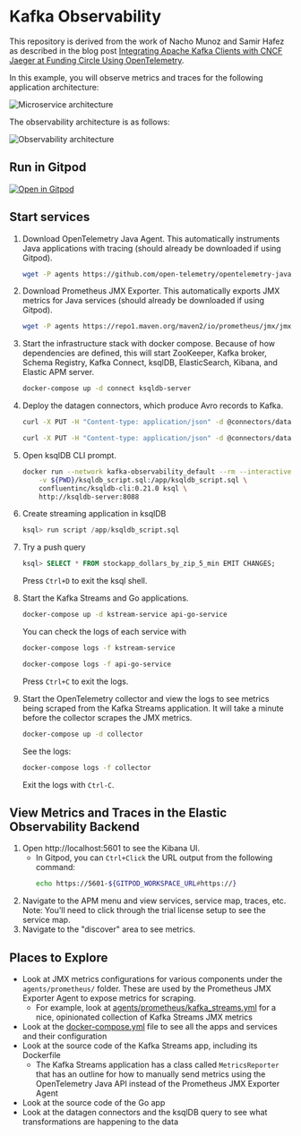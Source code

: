 # Kafka Observability

This repository is derived from the work of Nacho Munoz and Samir Hafez as described in the blog post [Integrating Apache Kafka Clients with CNCF Jaeger at Funding Circle Using OpenTelemetry](https://www.confluent.io/blog/integrate-kafka-and-jaeger-for-distributed-tracing-and-monitoring/).

In this example, you will observe metrics and traces for the following application architecture:

![Microservice architecture](images/architecture.svg)

The observability architecture is as follows:

![Observability architecture](images/obs-arch.svg)

## Run in Gitpod

[![Open in Gitpod](https://gitpod.io/button/open-in-gitpod.svg)](https://gitpod.io/#https://github.com/chuck-confluent/kafka-observability)

## Start services

1. Download OpenTelemetry Java Agent. This automatically instruments Java applications with tracing (should already be downloaded if using Gitpod).

    ```bash
    wget -P agents https://github.com/open-telemetry/opentelemetry-java-instrumentation/releases/download/v1.7.1/opentelemetry-javaagent-all.jar
    ```

1. Download Prometheus JMX Exporter. This automatically exports JMX metrics for Java services (should already be downloaded if using Gitpod).

    ```bash
    wget -P agents https://repo1.maven.org/maven2/io/prometheus/jmx/jmx_prometheus_javaagent/0.16.1/jmx_prometheus_javaagent-0.16.1.jar
    ```

1. Start the infrastructure stack with docker compose. Because of how dependencies are defined, this will start ZooKeeper, Kafka broker, Schema Registry, Kafka Connect, ksqlDB, ElasticSearch, Kibana, and Elastic APM server.

    ```bash
    docker-compose up -d connect ksqldb-server
    ```

1. Deploy the datagen connectors, which produce Avro records to Kafka.

    ```bash
    curl -X PUT -H "Content-type: application/json" -d @connectors/datagen-connector-trades.json http://localhost:8083/connectors/datagen-connector-trades/config

    curl -X PUT -H "Content-type: application/json" -d @connectors/datagen-connector-users.json http://localhost:8083/connectors/datagen-connector-users/config
    ```


1. Open ksqlDB CLI prompt.

    ```bash
    docker run --network kafka-observability_default --rm --interactive --tty \
        -v ${PWD}/ksqldb_script.sql:/app/ksqldb_script.sql \
        confluentinc/ksqldb-cli:0.21.0 ksql \
        http://ksqldb-server:8088
    ```


1. Create streaming application in ksqlDB

    ```SQL
    ksql> run script /app/ksqldb_script.sql
    ```

1. Try a push query

    ```SQL
    ksql> SELECT * FROM stockapp_dollars_by_zip_5_min EMIT CHANGES;
    ```

    Press `Ctrl+D` to exit the ksql shell.

1. Start the Kafka Streams and Go applications.

    ```bash
    docker-compose up -d kstream-service api-go-service
    ```
    You can check the logs of each service with
    ```bash
    docker-compose logs -f kstream-service
    ```
    ```bash
    docker-compose logs -f api-go-service
    ```
    Press `Ctrl+C` to exit the logs.

1. Start the OpenTelemetry collector and view the logs to see metrics being scraped from the Kafka Streams application. It will take a minute before the collector scrapes the JMX metrics.

    ```bash
    docker-compose up -d collector
    ```
    See the logs:
    ```bash
    docker-compose logs -f collector
    ```
    Exit the logs with `Ctrl-C`.

## View Metrics and Traces in the Elastic Observability Backend

1. Open http://localhost:5601 to see the Kibana UI.
    - In Gitpod, you can `Ctrl+Click` the URL output from the following command:
        ```bash
        echo https://5601-${GITPOD_WORKSPACE_URL#https://}
        ```
1. Navigate to the APM menu and view services, service map, traces, etc.
       Note: You'll need to click through the trial license setup to see the service map.
3. Navigate to the "discover" area to see metrics.

## Places to Explore

- Look at JMX metrics configurations for various components under the `agents/prometheus/` folder. These are used by the Prometheus JMX Exporter Agent to expose metrics for scraping.
  - For example, look at [agents/prometheus/kafka_streams.yml](./agents/prometheus/kafka_streams.yml) for a nice, opinionated collection of Kafka Streams JMX metrics
- Look at the [docker-compose.yml](./docker-compose.yml) file to see all the apps and services and their configuration
- Look at the source code of the Kafka Streams app, including its Dockerfile
  - The Kafka Streams application has a class called `MetricsReporter` that has an outline for how to manually send metrics using the OpenTelemetry Java API instead of the Prometheus JMX Exporter Agent
- Look at the source code of the Go app
- Look at the datagen connectors and the ksqlDB query to see what transformations are happening to the data
